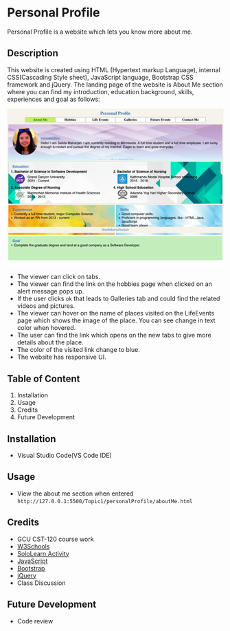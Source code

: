 # Personal Profile

Personal Profile is a website which lets you know more about me.

## Description

This website is created using HTML (Hypertext markup Language), internal CSS(Cascading Style sheet), JavaScript language, Bootstrap CSS framework and jQuery. The landing page of the website is About Me section where you can find my introduction, education background, skills, experiences and goal as follows:

![Image of the landing page od the website](assets/images/AboutMePage.png)

- The viewer can click on tabs.
- The viewer can find the link on the hobbies page when clicked on an alert message pops up.
- If the user clicks `ok` that leads to Galleries tab and could find the related videos and pictures.
- The viewer can hover on the name of places visited on the LifeEvents page which shows the image of the place. You can see change in text color when hovered.
- The user can find the link which opens on the new tabs to give more details about the place.
- The color of the visited link change to blue.
- The website has responsive UI.

## Table of Content

1. Installation
2. Usage
3. Credits
4. Future Development

## Installation

- Visual Studio Code(VS Code IDE)

## Usage

- View the about me section when entered `http://127.0.0.1:5500/Topic1/personalProfile/aboutMe.html`

## Credits

- GCU CST-120 course work
- [W3Schools](https://www.w3schools.com/html/)
- [SoloLearn Activity](https://www.sololearn.com/en/learn)
- [JavaScript](https://www.w3schools.com/js/js_whereto.asp)
- [Bootstrap](https://getbootstrap.com/docs/4.1/components/navbar/)
- [jQuery](https://www.w3schools.com/JQuery/jquery_selectors.asp)
- Class Discussion

## Future Development

- Code review

